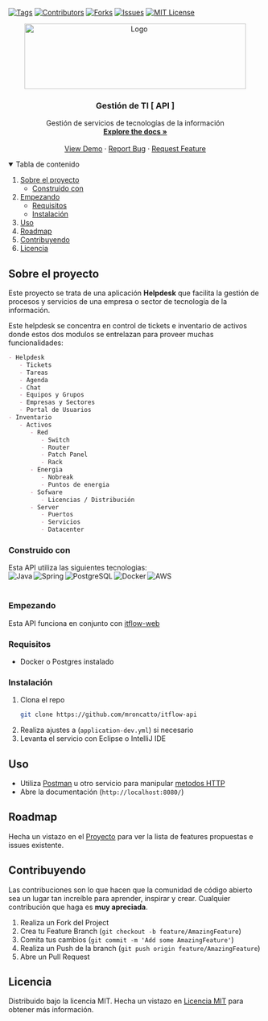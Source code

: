 <!-- PROJECT SHIELDS -->
[![Tags][tag-shield]][tag-url]
[![Contributors][contributors-shield]][contributors-url]
[![Forks][forks-shield]][forks-url]
[![Issues][issues-shield]][issues-url]
[![MIT License][license-shield]][license-url]

<!-- PROJECT LOGO -->

<p align="center">
    <img src="https://user-images.githubusercontent.com/31529014/126075479-e6d1340d-6119-4348-b454-9bdf4cf6f662.png" alt="Logo" width="440" height="130"> 


<h3 align="center">Gestión de TI [ API ]</h3>

  <p align="center">
    Gestión de servicios de tecnologías de la información
    <br />
    <a href="https://github.com/mroncatto/itflow-api"><strong>Explore the docs »</strong></a>
    <br />
    <br />
    <a href="https://github.com/mroncatto/itflow-api">View Demo</a>
    ·
    <a href="https://github.com/mroncatto/itflow-api/issues">Report Bug</a>
    ·
    <a href="https://github.com/mroncatto/itflow-api/issues">Request Feature</a>
  </p>
</p>



<!-- TABLE OF CONTENTS -->
<details open="open">
  <summary>Tabla de contenido</summary>
  <ol>
    <li>
      <a href="#sobre-el-proyecto">Sobre el proyecto</a>
      <ul>
        <li><a href="#construido-con">Construido con</a></li>
      </ul>
    </li>
    <li>
      <a href="#empezando">Empezando</a>
      <ul>
        <li><a href="#requisitos">Requisitos</a></li>
        <li><a href="#instalacion">Instalación</a></li>
      </ul>
    </li>
    <li><a href="#uso">Uso</a></li>
    <li><a href="#roadmap">Roadmap</a></li>
    <li><a href="#contribuyendo">Contribuyendo</a></li>
    <li><a href="#licencia">Licencia</a></li>
  </ol>
</details>



<!-- ABOUT THE PROJECT -->
## Sobre el proyecto
Este proyecto se trata de una aplicación **Helpdesk** que facilita la gestión de procesos y servicios de una empresa o sector de tecnología de la información.

Este helpdesk se concentra en control de tickets e inventario de activos donde estos dos modulos se entrelazan para proveer muchas funcionalidades:
```md
- Helpdesk
   - Tickets
   - Tareas
   - Agenda
   - Chat
   - Equipos y Grupos
   - Empresas y Sectores
   - Portal de Usuarios
- Inventario
   - Activos
      - Red
         - Switch
         - Router
         - Patch Panel
         - Rack
      - Energia
         - Nobreak
         - Puntos de energia
      - Sofware
         - Licencias / Distribución
      - Server
         - Puertos
         - Servicios
         - Datacenter
```
### Construido con

Esta API utiliza las siguientes tecnologias:
<br />
<img align="left" alt="Java" src="https://img.icons8.com/color/48/000000/java-coffee-cup-logo--v1.png"/>
<img align="left" alt="Spring" src="https://img.icons8.com/color/48/000000/spring-logo.png"/>
<img align="left" alt="PostgreSQL" src="https://img.icons8.com/color/48/000000/postgreesql.png" />
<img align="left" alt="Docker" src="https://img.icons8.com/fluent/48/000000/docker.png"/>
<img align="left" alt="AWS" src="https://img.icons8.com/color/48/000000/amazon-web-services.png" style="background:white"/>
<br />
<br />
<!-- GETTING STARTED -->
### Empezando

Esta API funciona en conjunto con [itflow-web](`https://github.com/mroncatto/itflow-web`)

### Requisitos

* Docker o Postgres instalado

### Instalación

1. Clona el repo
   ```sh
   git clone https://github.com/mroncatto/itflow-api
   ```
2. Realiza ajustes a (`application-dev.yml`) si necesario
3. Levanta el servicio con Eclipse o IntelliJ IDE

<!-- USAGE EXAMPLES -->
## Uso

- Utiliza [Postman](https://www.postman.com/downloads/) u otro servicio para manipular [metodos HTTP](https://www.w3schools.com/tags/ref_httpmethods.asp)
- Abre la documentación (`http://localhost:8080/`)


<!-- ROADMAP -->
## Roadmap

Hecha un vistazo en el [Proyecto](https://github.com/users/mroncatto/projects/8) para ver la lista de features propuestas e issues existente.



<!-- CONTRIBUTING -->
## Contribuyendo

Las contribuciones son lo que hacen que la comunidad de código abierto sea un lugar tan increíble para aprender, inspirar y crear. Cualquier contribución que haga es **muy apreciada**.

1. Realiza un Fork del Project
2. Crea tu Feature Branch (`git checkout -b feature/AmazingFeature`)
3. Comita tus cambios (`git commit -m 'Add some AmazingFeature'`)
4. Realiza un Push de la branch (`git push origin feature/AmazingFeature`)
5. Abre un Pull Request



<!-- LICENSE -->
## Licencia

Distribuido bajo la licencia MIT. Hecha un vistazo en [Licencia MIT](https://github.com/mroncatto/itflow-api/blob/master/LICENSE) para obtener más información.






<!-- MARKDOWN LINKS & IMAGES -->
<!-- https://www.markdownguide.org/basic-syntax/#reference-style-links -->
[contributors-shield]: https://img.shields.io/github/contributors/mroncatto/itflow-api?style=for-the-badge
[contributors-url]: https://github.com/mroncatto/itflow-api/graphs/contributors
[forks-shield]: https://img.shields.io/github/forks/mroncatto/itflow-api.svg?style=for-the-badge
[forks-url]: https://github.com/mroncatto/itflow-api/network/members
[tag-shield]: https://img.shields.io/github/v/tag/mroncatto/itflow-api?style=for-the-badge
[tag-url]: https://github.com/mroncatto/itflow-api/tags
[issues-shield]: https://img.shields.io/github/issues/mroncatto/itflow-api.svg?style=for-the-badge
[issues-url]: https://github.com/mroncatto/itflow-api/issues
[license-shield]: https://img.shields.io/github/license/mroncatto/itflow-api?style=for-the-badge
[license-url]: https://github.com/mroncatto/itflow-api/blob/main/LICENSE.TXT?style=for-the-badge
